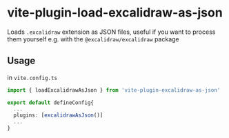 # vite-plugin-load-excalidraw-as-json

Loads `.excalidraw` extension as JSON files, useful if you want to process them yourself e.g. with the `@excalidraw/excalidraw` package

## Usage 

in `vite.config.ts`
```typescript
import { loadExcalidrawAsJson } from 'vite-plugin-excalidraw-as-json'

export default defineConfig{
  ...
  plugins: [excalidrawAsJson()]
  ...
}
```





